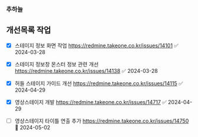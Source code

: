 

### 추하늘

## 개선목록 작업
- [x] 스테이지 정보 화면 작업 https://redmine.takeone.co.kr/issues/14101 ✅ 2024-03-28
- [x] 스테이지 정보창 몬스터 정보 관련 개선 https://redmine.takeone.co.kr/issues/14138 ✅ 2024-03-28
- [x] 허들 스테이지 가이드 개선 https://redmine.takeone.co.kr/issues/14115 ✅ 2024-04-29
- [x] 영상스테이지 개발 https://redmine.takeone.co.kr/issues/14717 ✅ 2024-04-29
- [ ] 영상스테이지 타이틀 연출 추가 https://redmine.takeone.co.kr/issues/14750 🛫 2024-05-02 


